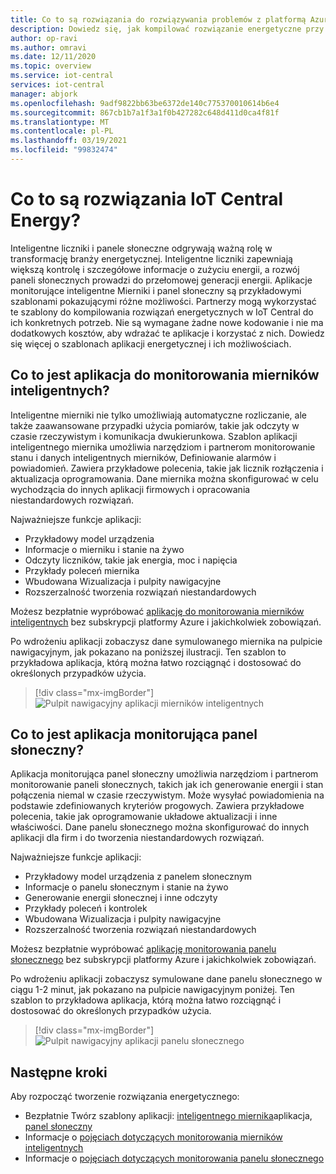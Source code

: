 ```yaml
---
title: Co to są rozwiązania do rozwiązywania problemów z platformą Azure IoT Central | Microsoft Docs
description: Dowiedz się, jak kompilować rozwiązanie energetyczne przy użyciu szablonów aplikacji IoT Central platformy Azure.
author: op-ravi
ms.author: omravi
ms.date: 12/11/2020
ms.topic: overview
ms.service: iot-central
services: iot-central
manager: abjork
ms.openlocfilehash: 9adf9822bb63be6372de140c775370010614b6e4
ms.sourcegitcommit: 867cb1b7a1f3a1f0b427282c648d411d0ca4f81f
ms.translationtype: MT
ms.contentlocale: pl-PL
ms.lasthandoff: 03/19/2021
ms.locfileid: "99832474"
---
```

# <a name="what-are-the-iot-central-energy-solutions"></a>Co to są rozwiązania IoT Central Energy?

Inteligentne liczniki i panele słoneczne odgrywają ważną rolę w transformację branży energetycznej. Inteligentne liczniki zapewniają większą kontrolę i szczegółowe informacje o zużyciu energii, a rozwój paneli słonecznych prowadzi do przełomowej generacji energii. Aplikacje monitorujące inteligentne Mierniki i panel słoneczny są przykładowymi szablonami pokazującymi różne możliwości. Partnerzy mogą wykorzystać te szablony do kompilowania rozwiązań energetycznych w IoT Central do ich konkretnych potrzeb. Nie są wymagane żadne nowe kodowanie i nie ma dodatkowych kosztów, aby wdrażać te aplikacje i korzystać z nich. Dowiedz się więcej o szablonach aplikacji energetycznej i ich możliwościach.


## <a name="what-is-the-smart-meter-monitoring-application"></a>Co to jest aplikacja do monitorowania mierników inteligentnych?
 Inteligentne mierniki nie tylko umożliwiają automatyczne rozliczanie, ale także zaawansowane przypadki użycia pomiarów, takie jak odczyty w czasie rzeczywistym i komunikacja dwukierunkowa. Szablon aplikacji inteligentnego miernika umożliwia narzędziom i partnerom monitorowanie stanu i danych inteligentnych mierników, Definiowanie alarmów i powiadomień. Zawiera przykładowe polecenia, takie jak licznik rozłączenia i aktualizacja oprogramowania. Dane miernika można skonfigurować w celu wychodzącia do innych aplikacji firmowych i opracowania niestandardowych rozwiązań. 

Najważniejsze funkcje aplikacji: 

* Przykładowy model urządzenia 
* Informacje o mierniku i stanie na żywo 
* Odczyty liczników, takie jak energia, moc i napięcia
* Przykłady poleceń miernika 
* Wbudowana Wizualizacja i pulpity nawigacyjne
* Rozszerzalność tworzenia rozwiązań niestandardowych

Możesz bezpłatnie wypróbować [aplikację do monitorowania mierników inteligentnych](https://apps.azureiotcentral.com/build/new/smart-meter-monitoring) bez subskrypcji platformy Azure i jakichkolwiek zobowiązań.


Po wdrożeniu aplikacji zobaczysz dane symulowanego miernika na pulpicie nawigacyjnym, jak pokazano na poniższej ilustracji. Ten szablon to przykładowa aplikacja, którą można łatwo rozciągnąć i dostosować do określonych przypadków użycia.

> [!div class="mx-imgBorder"]
> ![Pulpit nawigacyjny aplikacji mierników inteligentnych](media/overview-iot-central-energy/smart-meter-app-dashboard.png)


## <a name="what-is-the-solar-panel-monitoring-application"></a>Co to jest aplikacja monitorująca panel słoneczny?
Aplikacja monitorująca panel słoneczny umożliwia narzędziom i partnerom monitorowanie paneli słonecznych, takich jak ich generowanie energii i stan połączenia niemal w czasie rzeczywistym. Może wysyłać powiadomienia na podstawie zdefiniowanych kryteriów progowych. Zawiera przykładowe polecenia, takie jak oprogramowanie układowe aktualizacji i inne właściwości. Dane panelu słonecznego można skonfigurować do innych aplikacji dla firm i do tworzenia niestandardowych rozwiązań. 

Najważniejsze funkcje aplikacji: 

* Przykładowy model urządzenia z panelem słonecznym 
* Informacje o panelu słonecznym i stanie na żywo
* Generowanie energii słonecznej i inne odczyty
* Przykłady poleceń i kontrolek
* Wbudowana Wizualizacja i pulpity nawigacyjne
* Rozszerzalność tworzenia rozwiązań niestandardowych

Możesz bezpłatnie wypróbować [aplikację monitorowania panelu słonecznego](https://apps.azureiotcentral.com/build/new/solar-panel-monitoring) bez subskrypcji platformy Azure i jakichkolwiek zobowiązań.

Po wdrożeniu aplikacji zobaczysz symulowane dane panelu słonecznego w ciągu 1-2 minut, jak pokazano na pulpicie nawigacyjnym poniżej. Ten szablon to przykładowa aplikacja, którą można łatwo rozciągnąć i dostosować do określonych przypadków użycia. 

> [!div class="mx-imgBorder"]
> ![Pulpit nawigacyjny aplikacji panelu słonecznego](media/overview-iot-central-energy/solar-panel-app-dashboard.png)

## <a name="next-steps"></a>Następne kroki

Aby rozpocząć tworzenie rozwiązania energetycznego:

* Bezpłatnie Twórz szablony aplikacji: [inteligentnego miernika](https://apps.azureiotcentral.com/build/new/smart-meter-monitoring)aplikacja, [panel słoneczny](https://apps.azureiotcentral.com/build/new/solar-panel-monitoring)
* Informacje o [pojęciach dotyczących monitorowania mierników inteligentnych](./concept-iot-central-smart-meter-app.md)
* Informacje o [pojęciach dotyczących monitorowania panelu słonecznego](./concept-iot-central-solar-panel-app.md)
